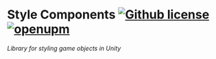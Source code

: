 # Style Components [![Github license](https://img.shields.io/github/license/codewriter-packages/Style-Components.svg)](#) [![openupm](https://img.shields.io/npm/v/com.codewriter.stylecomponents?label=openupm&registry_uri=https://package.openupm.com)](https://openupm.com/packages/com.codewriter.stylecomponents/)
_Library for styling game objects in Unity_